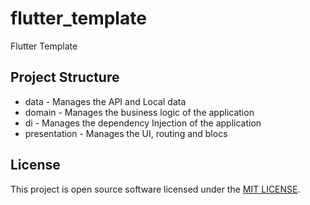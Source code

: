 # flutter_template

Flutter Template 

## Project Structure

* data - Manages the API and Local data
* domain - Manages the business logic of the application
* di - Manages the dependency Injection of the application
* presentation - Manages the UI, routing and blocs

## License
This project is open source software licensed under the [MIT LICENSE](LICENSE.md).
